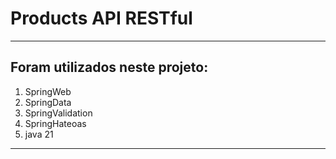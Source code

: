 # Products API RESTful
***
## Foram utilizados neste projeto:
1. SpringWeb
2. SpringData
3. SpringValidation
4. SpringHateoas
5. java 21
***



